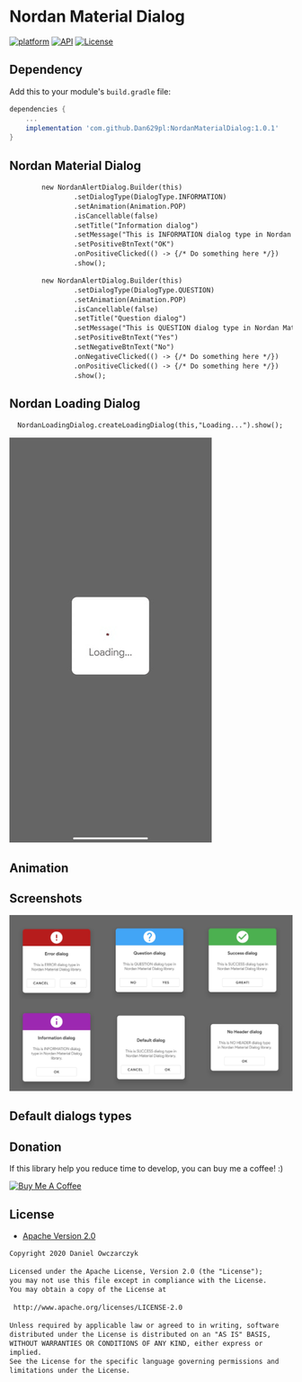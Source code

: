 # Nordan Material Dialog
[![platform](https://img.shields.io/badge/platform-Android-yellow.svg)](https://www.android.com)
[![API](https://img.shields.io/badge/API-24%2B-brightgreen.svg?style=plastic)](https://android-arsenal.com/api?level=24)
[![License](https://img.shields.io/badge/license-Apache%202-4EB1BA.svg?style=flat-square)](https://www.apache.org/licenses/LICENSE-2.0.html)


## Dependency

Add this to your module's `build.gradle` file:

```gradle
dependencies {
	...
	implementation 'com.github.Dan629pl:NordanMaterialDialog:1.0.1'
}
```
<h2>Nordan Material Dialog</h2>

```diff
        new NordanAlertDialog.Builder(this)
                .setDialogType(DialogType.INFORMATION)
                .setAnimation(Animation.POP)
                .isCancellable(false)
                .setTitle("Information dialog")
                .setMessage("This is INFORMATION dialog type in Nordan Material Dialog library.")
                .setPositiveBtnText("OK")
                .onPositiveClicked(() -> {/* Do something here */})
                .show();
```

```diff
        new NordanAlertDialog.Builder(this)
                .setDialogType(DialogType.QUESTION)
                .setAnimation(Animation.POP)
                .isCancellable(false)
                .setTitle("Question dialog")
                .setMessage("This is QUESTION dialog type in Nordan Material Dialog library.")
                .setPositiveBtnText("Yes")
                .setNegativeBtnText("No")
                .onNegativeClicked(() -> {/* Do something here */})
                .onPositiveClicked(() -> {/* Do something here */})
                .show();
```

<h2>Nordan Loading Dialog</h2>

```diff
  NordanLoadingDialog.createLoadingDialog(this,"Loading...").show();
```
![Loading Dialog](https://github.com/Dan629pl/NordanMaterialDialog/blob/master/img/loading.gif)

## Animation

## Screenshots

![Dialogs](https://github.com/Dan629pl/NordanMaterialDialog/blob/master/img/dialogs.png)

## Default dialogs types

## Donation
If this library  help you reduce time to develop, you can buy me a coffee! :) 

<a href="https://www.buymeacoffee.com/Dan629"><img src="https://www.buymeacoffee.com/assets/img/bmc-meta-new/apple-icon-72x72.png" alt="Buy Me A Coffee" style="height: auto !important;width: auto !important;" ></a>

## License

* [Apache Version 2.0](http://www.apache.org/licenses/LICENSE-2.0.html)

```
Copyright 2020 Daniel Owczarczyk

Licensed under the Apache License, Version 2.0 (the "License");
you may not use this file except in compliance with the License.
You may obtain a copy of the License at

 http://www.apache.org/licenses/LICENSE-2.0

Unless required by applicable law or agreed to in writing, software
distributed under the License is distributed on an "AS IS" BASIS,
WITHOUT WARRANTIES OR CONDITIONS OF ANY KIND, either express or implied.
See the License for the specific language governing permissions and
limitations under the License.